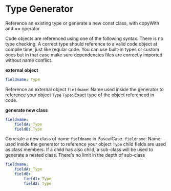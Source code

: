 # Type Generator

Reference an existing type or generate a new const class, with copyWith and == operator

Code objects are referenced using one of the following syntax. There is no type checking. A correct type should reference to a valid code object at compile time, just like regular code. You can use built-in types or custom ones but in that case make sure dependencies files are correctly imported without name conflict.

**external object**
```yaml
fieldname: Type
```
Reference an external object
`fieldname`: Name used inside the generator to reference your object `Type`
`Type`: Exact type of the object referenced in code.

**generate new class**
```yaml
fieldname:
    fieldA: Type
    fieldB: Type
```
Generate a new class of name `fieldname` in PascalCase.
`fieldname`: Name used inside the generator to reference your object `Type`
child fields are used as class members.
If a child has also child, a sub-class will be used to generate a nested class.
There's no limit in the depth of sub-class

```yaml
fieldname:
    fieldA: Type
    fieldB:
        field1: Type
        field2: Type
```